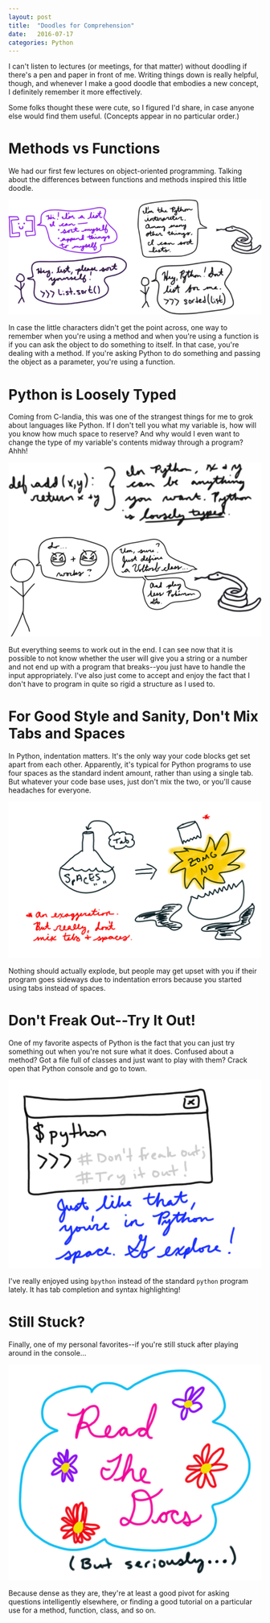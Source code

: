 ```yaml
---
layout: post
title:  "Doodles for Comprehension"
date:   2016-07-17
categories: Python
---
```


I can't listen to lectures (or meetings, for that matter) without doodling if there's a pen and paper in front of me. Writing things down is really helpful, though, and whenever I make a good doodle that embodies a new concept, I definitely remember it more effectively. 

Some folks thought these were cute, so I figured I'd share, in case anyone else would find them useful. (Concepts appear in no particular order.)

# Methods vs Functions

We had our first few lectures on object-oriented programming. Talking about the differences between functions and methods inspired this little doodle.

![Methods and Functions](https://raw.githubusercontent.com/jgriffith23/jgriffith23.github.io/master/assets/ListMethodsFunctions.png "Methods and Functions")

In case the little characters didn't get the point across, one way to remember when you're using a method and when you're using a function is if you can ask the object to do something to itself. In that case, you're dealing with a method. If you're asking Python to do something and passing the object as a parameter, you're using a function.

# Python is Loosely Typed

Coming from C-landia, this was one of the strangest things for me to grok about languages like Python. If I don't tell you what my variable is, how will you know how much space to reserve? And why would I even want to change the type of my variable's contents midway through a program? Ahhh!

![Loosely Typed](https://raw.githubusercontent.com/jgriffith23/jgriffith23.github.io/master/assets/LooseTypes.png "Loosely Typed")

But everything seems to work out in the end. I can see now that it is possible to not know whether the user will give you a string or a number and not end up with a program that breaks--you just have to handle the input appropriately. I've also just come to accept and enjoy the fact that I don't have to program in quite so rigid a structure as I used to. 

# For Good Style and Sanity, Don't Mix Tabs and Spaces

In Python, indentation matters. It's the only way your code blocks get set apart from each other. Apparently, it's typical for Python programs to use four spaces as the standard indent amount, rather than using a single tab. But whatever your code base uses, just don't mix the two, or you'll cause headaches for everyone.

![Tabs and Spaces](https://raw.githubusercontent.com/jgriffith23/jgriffith23.github.io/master/assets/tabs.png "Tabs and Spaces")

Nothing should actually explode, but people may get upset with you if their program goes sideways due to indentation errors because you started using tabs instead of spaces.

# Don't Freak Out--Try It Out!

One of my favorite aspects of Python is the fact that you can just try something out when you're not sure what it does. Confused about a method? Got a file full of classes and just want to play with them? Crack open that Python console and go to town.

![Python SPACE!!](https://raw.githubusercontent.com/jgriffith23/jgriffith23.github.io/master/assets/pythonspace.png "Now entering the Python space...")

I've really enjoyed using `bpython` instead of the standard `python` program lately. It has tab completion and syntax highlighting! 

# Still Stuck?

Finally, one of my personal favorites--if you're still stuck after playing around in the console...

![Read the Docs](https://raw.githubusercontent.com/jgriffith23/jgriffith23.github.io/master/assets/readthedocs.png "Read the Docs!")

Because dense as they are, they're at least a good pivot for asking questions intelligently elsewhere, or finding a good tutorial on a particular use for a method, function, class, and so on. 